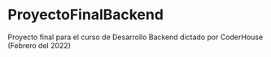 # ProyectoFinalBackend

Proyecto final para el curso de Desarrollo Backend dictado por CoderHouse (Febrero del 2022)
